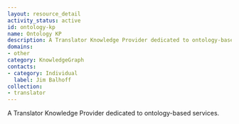 ```yaml
---
layout: resource_detail
activity_status: active
id: ontology-kp
name: Ontology KP
description: A Translator Knowledge Provider dedicated to ontology-based services.
domains:
- other
category: KnowledgeGraph
contacts:
- category: Individual
  label: Jim Balhoff
collection:
- translator
---
```


A Translator Knowledge Provider dedicated to ontology-based services.
